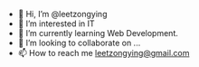 - 👋 Hi, I’m @leetzongying
- 👀 I’m interested in IT
- 🌱 I’m currently learning Web Development.
- 💞️ I’m looking to collaborate on ...
- 📫 How to reach me leetzongying@gmail.com

<!---
leetzongying/leetzongying is a ✨ special ✨ repository because its `README.md` (this file) appears on your GitHub profile.
You can click the Preview link to take a look at your changes.
--->
